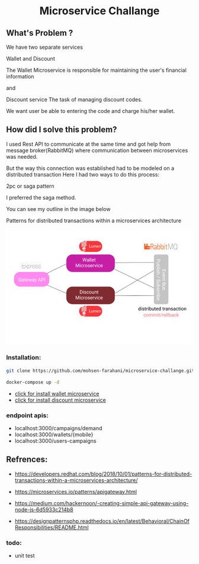 <h1 align="center">Microservice Challange</h1>
<h2>What's Problem ?</h2>
<p>
We have two separate services

Wallet and Discount

The Wallet Microservice is responsible for maintaining the user's financial information

and

Discount service The task of managing discount codes.

We want user be able to entering the code and charge his/her wallet.
</p>


<h2>How did I solve this problem?</h2>
<p>
I used Rest API to communicate at the same time and got help from message broker(RabbitMQ) where communication between microservices was needed.

But the way this connection was established had to be modeled on a distributed transaction
Here I had two ways to do this process:

2pc or saga pattern

I preferred the saga method.

You can see my outline in the image below

Patterns for distributed transactions within a microservices architecture
</p>


<img src="Screenshot from 2020-11-27 13-19-14.png">


### Installation:


``` bash
git clone https://github.com/mohsen-farahani/microservice-challange.git
```

``` bash
docker-compose up -d
```


- <a href="apps/wallet/README.md">click for install wallet microservice</a>
- <a href="apps/discount/README.md">click for install discount microservice</a>


### endpoint apis:
- localhost:3000/campaigns/demand
- localhost:3000/wallets/{mobile}
- localhost:3000/users-campaigns


## Refrences:
- https://developers.redhat.com/blog/2018/10/01/patterns-for-distributed-transactions-within-a-microservices-architecture/

- https://microservices.io/patterns/apigateway.html

- https://medium.com/hackernoon/-creating-simple-api-gateway-using-node-js-6d5933c214b8

- https://designpatternsphp.readthedocs.io/en/latest/Behavioral/ChainOfResponsibilities/README.html



### todo:
- unit test
